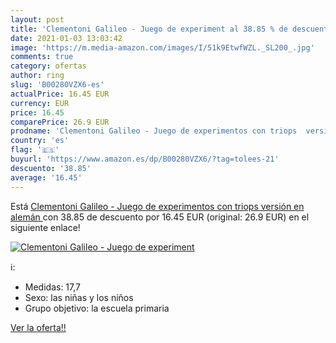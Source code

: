 ```yaml
---
layout: post
title: 'Clementoni Galileo - Juego de experiment al 38.85 % de descuento'
date: 2021-01-03 13:03:42
image: 'https://m.media-amazon.com/images/I/51k9EtwfWZL._SL200_.jpg'
comments: true
category: ofertas
author: ring
slug: 'B00280VZX6-es'
actualPrice: 16.45 EUR
currency: EUR
price: 16.45
comparePrice: 26.9 EUR
prodname: 'Clementoni Galileo - Juego de experimentos con triops  versión en alemán '
country: 'es'
flag: '🇪🇸'
buyurl: 'https://www.amazon.es/dp/B00280VZX6/?tag=tolees-21'
descuento: '38.85'
average: '16.45'
---
```


Está [Clementoni Galileo - Juego de experimentos con triops  versión en alemán ](https://www.amazon.es/dp/B00280VZX6/?tag=tolees-21) con 38.85 de descuento por 16.45 EUR (original: 26.9 EUR) en el siguiente enlace!

[![Clementoni Galileo - Juego de experiment](https://m.media-amazon.com/images/I/51k9EtwfWZL._SL200_.jpg)](https://www.amazon.es/dp/B00280VZX6/?tag=tolees-21)

ℹ️:

- Medidas: 17,7
- Sexo: las niñas y los niños
- Grupo objetivo: la escuela primaria

[Ver la oferta!!](https://www.amazon.es/dp/B00280VZX6/?tag=tolees-21)
